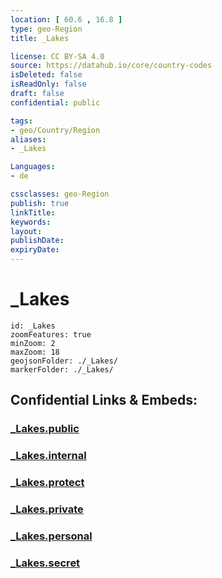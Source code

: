 ```yaml
---
location: [ 60.6 , 16.8 ] 
type: geo-Region
title: _Lakes

license: CC BY-SA 4.0
source: https://datahub.io/core/country-codes
isDeleted: false
isReadOnly: false
draft: false
confidential: public

tags:
- geo/Country/Region
aliases:
- _Lakes

Languages:
- de

cssclasses: geo-Region
publish: true
linkTitle: 
keywords: 
layout: 
publishDate: 
expiryDate: 
---
```


# _Lakes

```leaflet
id: _Lakes
zoomFeatures: true 
minZoom: 2 
maxZoom: 18
geojsonFolder: ./_Lakes/
markerFolder: ./_Lakes/
```


## Confidential Links & Embeds: 

### [_Lakes.public](/_public/\Earth\Continent\Europe\Europe~North\Sweden\Provinces~Sweden\Gävleborg_Lakes.public.md) 

### [_Lakes.internal](/_internal/\Earth\Continent\Europe\Europe~North\Sweden\Provinces~Sweden\Gävleborg_Lakes.internal.md) 

### [_Lakes.protect](/_protect/\Earth\Continent\Europe\Europe~North\Sweden\Provinces~Sweden\Gävleborg_Lakes.protect.md) 

### [_Lakes.private](/_private/\Earth\Continent\Europe\Europe~North\Sweden\Provinces~Sweden\Gävleborg_Lakes.private.md) 

### [_Lakes.personal](/_personal/\Earth\Continent\Europe\Europe~North\Sweden\Provinces~Sweden\Gävleborg_Lakes.personal.md) 

### [_Lakes.secret](/_secret/\Earth\Continent\Europe\Europe~North\Sweden\Provinces~Sweden\Gävleborg_Lakes.secret.md)

